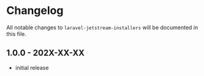 # Changelog

All notable changes to `laravel-jetstream-installers` will be documented in this file.

## 1.0.0 - 202X-XX-XX

- initial release
